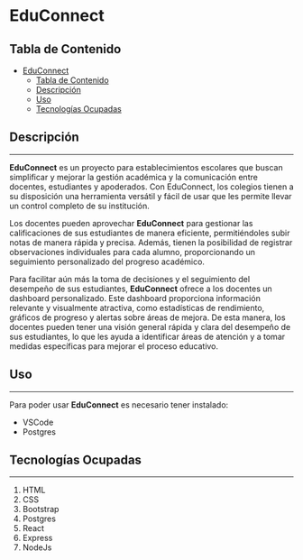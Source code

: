 # EduConnect

## Tabla de Contenido
- [EduConnect](#educonnect)
  - [Tabla de Contenido](#tabla-de-contenido)
  - [Descripción](#descripción)
  - [Uso](#uso)
  - [Tecnologías Ocupadas](#tecnologías-ocupadas)


## Descripción
***
**EduConnect** es un proyecto  para establecimientos escolares que buscan simplificar y mejorar la gestión académica y la comunicación entre docentes, estudiantes y apoderados. Con EduConnect, los colegios tienen a su disposición una herramienta versátil y fácil de usar que les permite llevar un control completo de su institución.

Los docentes pueden aprovechar **EduConnect** para gestionar las calificaciones de sus estudiantes de manera eficiente, permitiéndoles subir notas de manera rápida y precisa. Además, tienen la posibilidad de registrar observaciones individuales para cada alumno, proporcionando un seguimiento personalizado del progreso académico.

Para facilitar aún más la toma de decisiones y el seguimiento del desempeño de sus estudiantes, **EduConnect** ofrece a los docentes un dashboard personalizado. Este dashboard proporciona información relevante y visualmente atractiva, como estadísticas de rendimiento, gráficos de progreso y alertas sobre áreas de mejora. De esta manera, los docentes pueden tener una visión general rápida y clara del desempeño de sus estudiantes, lo que les ayuda a identificar áreas de atención y a tomar medidas específicas para mejorar el proceso educativo.

## Uso
***
Para poder usar **EduConnect** es necesario tener instalado:
- VSCode
- Postgres


## Tecnologías Ocupadas
***
1. HTML
2. CSS
3. Bootstrap
4. Postgres
5. React
6. Express
7. NodeJs